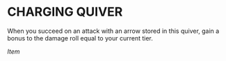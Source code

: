 ﻿---
tags:
  - Item
name: 'CHARGING QUIVER'
description: 'When you succeed on an attack with an arrow stored in this quiver, gain a bonus to the damage roll equal to your current tier.'
---

# CHARGING QUIVER

When you succeed on an attack with an arrow stored in this quiver, gain a bonus to the damage roll equal to your current tier.

*Item*
